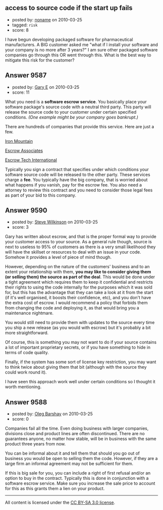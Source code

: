## access to source code if the start up fails

- posted by: [noname](https://stackexchange.com/users/-1/798-noname) on 2010-03-25
- tagged: `risk`
- score: 8

I have begun developing packaged software for pharmaceutical manufacturers.
A BIG customer asked me "what if I install your software and your company is no more after 3 years?"
I am sure other packaged software companies go through this OR went through this.
What is the best way to mitigate this risk for the customer?



## Answer 9587

- posted by: [Gary E](https://stackexchange.com/users/-1/2587-gary-e) on 2010-03-25
- score: 11

<p>What you need is a <strong>software escrow service</strong>. You basically place your software package's source code with a neutral third party. This party will release the source code to your customer under certain specified conditions. <em>(One example might be your company goes bankrupt.)</em></p>

<p>There are hundreds of companies that provide this service. Here are just a few.</p>

<p><a href="http://digital.ironmountain.com/content/ipm_form_b?c1=GAW_SE_NW&amp;source=USA_IPM_B&amp;kw=software_escrow_phm&amp;cr5=3977607630&amp;gclid=CKe76PWo1KACFcrY5wod2DjXug" rel="nofollow">Iron Mountain</a></p>

<p><a href="http://www.escrowassociates.com/software-escrow.html?gclid=CJvmvIyp1KACFec35wodEz9EuQ" rel="nofollow">Escrow Associates</a></p>

<p><a href="http://www.escrowtech.com/software_escrow_lp1.php?cmp=gg-d-SE:02&amp;s_kwcid=TC|7858|software%20escrow||S||3827090711&amp;gclid=CJWQiMOp1KACFds45wodZghksw" rel="nofollow">Escrow Tech International</a></p>

<p>Typically you sign a contract that specifies under which conditions your software source code will be released to the other party. These services charge a <strong>fee</strong>. You typically have the big company, that is worried about what happens if you vanish, pay for the escrow fee. You also need a attorney to review this contract and you need to consider those legal fees as part of your bid to this company.</p>



## Answer 9590

- posted by: [Steve Wilkinson](https://stackexchange.com/users/-1/2177-steve-wilkinson) on 2010-03-25
- score: 3

Gary has written about escrow, and that is the proper formal way to provide your customer access to your source.  As a general rule though, source is next to useless to 95% of customers as there is a very small likelihood they will have the skillset or resources to deal with an issue in your code.  Somehow it provides a level of piece of mind though.

However, depending on the nature of the customers' business and to an extent your relationship with them, **you may like to consider giving them (or selling them) the source as part of the deal**.  This would be done under a tight agreement which requires them to keep it confidential and restricts their rights to using the code internally for the purposes which it was sold for, but this has the advantage that they can take a look at it from the start (if it's well organised, it boosts their confidence, etc), and you don't have the extra cost of escrow.  I would recommend a policy that forbids them from changing the code and deploying it, as that would bring you a maintenance nightmare.

You would still need to provide them with updates to the source every time you ship a new release (as you would with escrow) but it's probably a bit more straightforward.  

Of course, this is something you may not want to do if your source contains a lot of important proprietary secrets, or if you have something to hide in terms of code quality.  

Finally, if the system has some sort of license key restriction, you may want to think twice about giving them that bit (although with the source they could work round it).

I have seen this approach work well under certain conditions so I thought it worth mentioning.


## Answer 9588

- posted by: [Oleg Barshay](https://stackexchange.com/users/-1/1098-oleg-barshay) on 2010-03-25
- score: 0

Companies fail all the time.  Even doing business with larger companies, divisions close and product lines are often discontinued.  There are no guarantees anyone, no matter how stable, will be in business with the same product three years from now.  

You can be informal about it and tell them that should you go out of business you would be open to selling them the code.  However, if they are a large firm an informal agreement may not be sufficient for them.  

If this is big sale for you, you can include a right of first refusal and/or an option to buy in the contract.  Typically this is done in conjunction with a software escrow service.  Make sure you increase the sale price to account for this as this grants them a lien on your product.





---

All content is licensed under the [CC BY-SA 3.0 license](https://creativecommons.org/licenses/by-sa/3.0/).
